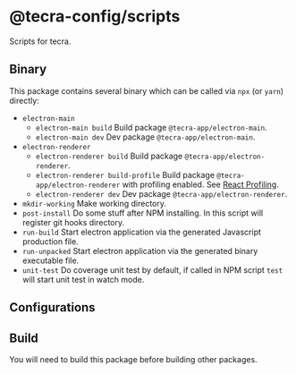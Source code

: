 # @tecra-config/scripts

Scripts for tecra.

## Binary

This package contains several binary which can be called via `npx` (or `yarn`) directly:

- `electron-main`
  - `electron-main build`
    Build package `@tecra-app/electron-main`.
  - `electron-main dev`
    Dev package `@tecra-app/electron-main`.
- `electron-renderer`
  - `electron-renderer build`
    Build package `@tecra-app/electron-renderer`.
  - `electron-renderer build-profile`
    Build package `@tecra-app/electron-renderer` with profiling enabled. See [React Profiling].
  - `electron-renderer dev`
    Dev package `@tecra-app/electron-renderer`.
- `mkdir-working`
  Make working directory.
- `post-install`
  Do some stuff after NPM installing. In this script will register git hooks directory.
- `run-build`
  Start electron application via the generated Javascript production file.
- `run-unpacked`
  Start electron application via the generated binary executable file.
- `unit-test`
  Do coverage unit test by default, if called in NPM script `test` will start unit test in watch mode.

## Configurations

## Build

You will need to build this package before building other packages.

<!-- links -->

[react profiling]: https://create-react-app.dev/docs/production-build/#profiling
